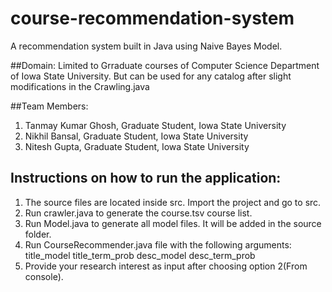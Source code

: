 # course-recommendation-system
A recommendation system built in Java using Naive Bayes Model.

##Domain:
Limited to Grraduate courses of Computer Science Department of Iowa State University. But can be used for any catalog after slight modifications in the Crawling.java

##Team Members:
1. Tanmay Kumar Ghosh, Graduate Student, Iowa State University
2. Nikhil Bansal, Graduate Student, Iowa State University
3. Nitesh Gupta, Graduate Student, Iowa State University

## Instructions on how to run the application:
1. The source files are located inside src. Import the project and go to src.
2. Run crawler.java to generate the course.tsv course list.
3. Run Model.java to generate all model files. It will be added in the source folder.
4. Run CourseRecommender.java file with the following arguments: title_model title_term_prob desc_model desc_term_prob
5. Provide your research interest as input after choosing option 2(From console).
